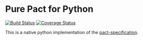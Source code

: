 # Pure Pact for Python

[![Build Status](https://travis-ci.org/michael-christen/pact.svg?branch=master)](https://travis-ci.org/michael-christen/pact)
[![Coverage Status](https://coveralls.io/repos/github/michael-christen/pact/badge.svg?branch=master)](https://coveralls.io/github/michael-christen/pact?branch=master)

This is a native python implementation of the
[pact-specification](https://github.com/pact-foundation/pact-specification).

